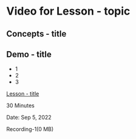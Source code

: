 # Video for Lesson  - topic

## Concepts - title
## Demo - title

* 1
* 2
* 3


[Lesson - title](https://unco.zoom.us/rec/share/)

30 Minutes

Date: Sep 5, 2022 

Recording-1(0 MB)

